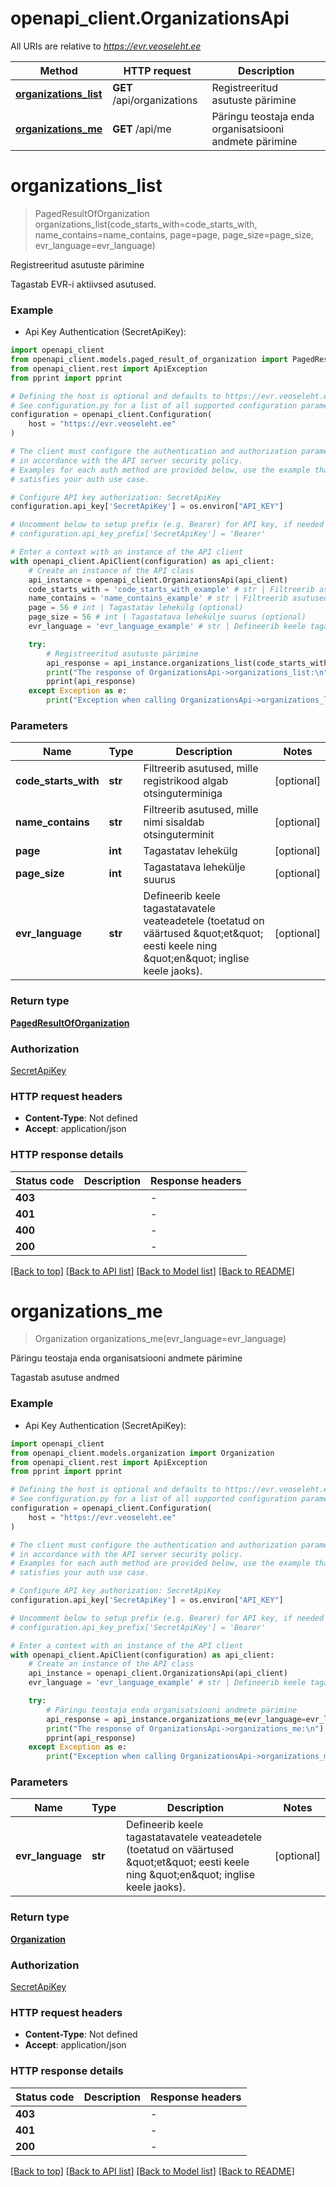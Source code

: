 # openapi_client.OrganizationsApi

All URIs are relative to *https://evr.veoseleht.ee*

Method | HTTP request | Description
------------- | ------------- | -------------
[**organizations_list**](OrganizationsApi.md#organizations_list) | **GET** /api/organizations | Registreeritud asutuste pärimine
[**organizations_me**](OrganizationsApi.md#organizations_me) | **GET** /api/me | Päringu teostaja enda organisatsiooni andmete pärimine


# **organizations_list**
> PagedResultOfOrganization organizations_list(code_starts_with=code_starts_with, name_contains=name_contains, page=page, page_size=page_size, evr_language=evr_language)

Registreeritud asutuste pärimine

Tagastab EVR-i aktiivsed asutused.

### Example

* Api Key Authentication (SecretApiKey):

```python
import openapi_client
from openapi_client.models.paged_result_of_organization import PagedResultOfOrganization
from openapi_client.rest import ApiException
from pprint import pprint

# Defining the host is optional and defaults to https://evr.veoseleht.ee
# See configuration.py for a list of all supported configuration parameters.
configuration = openapi_client.Configuration(
    host = "https://evr.veoseleht.ee"
)

# The client must configure the authentication and authorization parameters
# in accordance with the API server security policy.
# Examples for each auth method are provided below, use the example that
# satisfies your auth use case.

# Configure API key authorization: SecretApiKey
configuration.api_key['SecretApiKey'] = os.environ["API_KEY"]

# Uncomment below to setup prefix (e.g. Bearer) for API key, if needed
# configuration.api_key_prefix['SecretApiKey'] = 'Bearer'

# Enter a context with an instance of the API client
with openapi_client.ApiClient(configuration) as api_client:
    # Create an instance of the API class
    api_instance = openapi_client.OrganizationsApi(api_client)
    code_starts_with = 'code_starts_with_example' # str | Filtreerib asutused, mille registrikood algab otsinguterminiga (optional)
    name_contains = 'name_contains_example' # str | Filtreerib asutused, mille nimi sisaldab otsinguterminit (optional)
    page = 56 # int | Tagastatav lehekülg (optional)
    page_size = 56 # int | Tagastatava lehekülje suurus (optional)
    evr_language = 'evr_language_example' # str | Defineerib keele tagastatavatele veateadetele (toetatud on väärtused \"et\" eesti keele ning \"en\" inglise keele jaoks). (optional)

    try:
        # Registreeritud asutuste pärimine
        api_response = api_instance.organizations_list(code_starts_with=code_starts_with, name_contains=name_contains, page=page, page_size=page_size, evr_language=evr_language)
        print("The response of OrganizationsApi->organizations_list:\n")
        pprint(api_response)
    except Exception as e:
        print("Exception when calling OrganizationsApi->organizations_list: %s\n" % e)
```



### Parameters


Name | Type | Description  | Notes
------------- | ------------- | ------------- | -------------
 **code_starts_with** | **str**| Filtreerib asutused, mille registrikood algab otsinguterminiga | [optional] 
 **name_contains** | **str**| Filtreerib asutused, mille nimi sisaldab otsinguterminit | [optional] 
 **page** | **int**| Tagastatav lehekülg | [optional] 
 **page_size** | **int**| Tagastatava lehekülje suurus | [optional] 
 **evr_language** | **str**| Defineerib keele tagastatavatele veateadetele (toetatud on väärtused \&quot;et\&quot; eesti keele ning \&quot;en\&quot; inglise keele jaoks). | [optional] 

### Return type

[**PagedResultOfOrganization**](PagedResultOfOrganization.md)

### Authorization

[SecretApiKey](../README.md#SecretApiKey)

### HTTP request headers

 - **Content-Type**: Not defined
 - **Accept**: application/json

### HTTP response details

| Status code | Description | Response headers |
|-------------|-------------|------------------|
**403** |  |  -  |
**401** |  |  -  |
**400** |  |  -  |
**200** |  |  -  |

[[Back to top]](#) [[Back to API list]](../README.md#documentation-for-api-endpoints) [[Back to Model list]](../README.md#documentation-for-models) [[Back to README]](../README.md)

# **organizations_me**
> Organization organizations_me(evr_language=evr_language)

Päringu teostaja enda organisatsiooni andmete pärimine

Tagastab asutuse andmed

### Example

* Api Key Authentication (SecretApiKey):

```python
import openapi_client
from openapi_client.models.organization import Organization
from openapi_client.rest import ApiException
from pprint import pprint

# Defining the host is optional and defaults to https://evr.veoseleht.ee
# See configuration.py for a list of all supported configuration parameters.
configuration = openapi_client.Configuration(
    host = "https://evr.veoseleht.ee"
)

# The client must configure the authentication and authorization parameters
# in accordance with the API server security policy.
# Examples for each auth method are provided below, use the example that
# satisfies your auth use case.

# Configure API key authorization: SecretApiKey
configuration.api_key['SecretApiKey'] = os.environ["API_KEY"]

# Uncomment below to setup prefix (e.g. Bearer) for API key, if needed
# configuration.api_key_prefix['SecretApiKey'] = 'Bearer'

# Enter a context with an instance of the API client
with openapi_client.ApiClient(configuration) as api_client:
    # Create an instance of the API class
    api_instance = openapi_client.OrganizationsApi(api_client)
    evr_language = 'evr_language_example' # str | Defineerib keele tagastatavatele veateadetele (toetatud on väärtused \"et\" eesti keele ning \"en\" inglise keele jaoks). (optional)

    try:
        # Päringu teostaja enda organisatsiooni andmete pärimine
        api_response = api_instance.organizations_me(evr_language=evr_language)
        print("The response of OrganizationsApi->organizations_me:\n")
        pprint(api_response)
    except Exception as e:
        print("Exception when calling OrganizationsApi->organizations_me: %s\n" % e)
```



### Parameters


Name | Type | Description  | Notes
------------- | ------------- | ------------- | -------------
 **evr_language** | **str**| Defineerib keele tagastatavatele veateadetele (toetatud on väärtused \&quot;et\&quot; eesti keele ning \&quot;en\&quot; inglise keele jaoks). | [optional] 

### Return type

[**Organization**](Organization.md)

### Authorization

[SecretApiKey](../README.md#SecretApiKey)

### HTTP request headers

 - **Content-Type**: Not defined
 - **Accept**: application/json

### HTTP response details

| Status code | Description | Response headers |
|-------------|-------------|------------------|
**403** |  |  -  |
**401** |  |  -  |
**200** |  |  -  |

[[Back to top]](#) [[Back to API list]](../README.md#documentation-for-api-endpoints) [[Back to Model list]](../README.md#documentation-for-models) [[Back to README]](../README.md)

